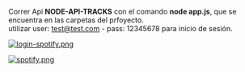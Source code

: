 Correr Api <b>NODE-API-TRACKS</b> con el comando <b>node app.js</b>, que se encuentra en las carpetas del prfoyecto.<br/>
utilizar user: test@test.com - pass: 12345678 para inicio de sesión.

[![login-spotify.png](https://i.postimg.cc/ZRD4vdf5/login-spotify.png)](https://postimg.cc/G8YZZHwW)

[![spotify.png](https://i.postimg.cc/L5XkvrBV/spotify.png)](https://postimg.cc/r0BtwZHd)
